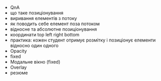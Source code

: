 - QnA
- що таке позиціонування
- виривання елементів з потоку
- як поводить себе елемент поза потоком
- відносне та абсолютне позиціонування
- координати top left right bottom
- практика: кожен студент отримує розмітку і позиціонує елементи відносно один
  одного
- Opacity
- fixed
- Модальне вікно (fixed)
- Overlay
- резюме
